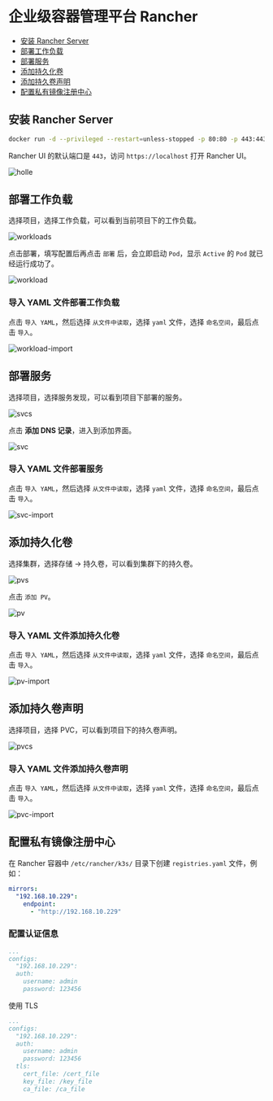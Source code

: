 # 企业级容器管理平台 Rancher

- [安装 Rancher Server](#安装-rancher-server)
- [部署工作负载](#部署工作负载)
- [部署服务](#部署服务)
- [添加持久化卷](#添加持久化卷)
- [添加持久卷声明](#添加持久卷声明)
- [配置私有镜像注册中心](#配置私有镜像注册中心)

## 安装 Rancher Server

```bash
docker run -d --privileged --restart=unless-stopped -p 80:80 -p 443:443 rancher/rancher:latest
```

Rancher UI 的默认端口是 `443`，访问 `https://localhost` 打开 Rancher UI。

![holle](../assets/rancher/holle.png)

## 部署工作负载

选择项目，选择工作负载，可以看到当前项目下的工作负载。

![workloads](../assets/rancher/workloads.png)

点击部署，填写配置后再点击 `部署` 后，会立即启动 `Pod`，显示 `Active` 的 `Pod` 就已经运行成功了。

![workload](../assets/rancher/workload.png)

### 导入 YAML 文件部署工作负载

点击 `导入 YAML`，然后选择 `从文件中读取`，选择 `yaml` 文件，选择 `命名空间`，最后点击 `导入`。

![workload-import](../assets/rancher/workload-import.png)

## 部署服务

选择项目，选择服务发现，可以看到项目下部署的服务。

![svcs](../assets/rancher/svcs.png)

点击 **添加 DNS 记录**，进入到添加界面。

![svc](../assets/rancher/svc.png)

### 导入 YAML 文件部署服务

点击 `导入 YAML`，然后选择 `从文件中读取`，选择 `yaml` 文件，选择 `命名空间`，最后点击 `导入`。

![svc-import](../assets/rancher/svc-import.png)

## 添加持久化卷

选择集群，选择存储 -> 持久卷，可以看到集群下的持久卷。

![pvs](../assets/rancher/pvs.png)

点击 `添加 PV`。

![pv](../assets/rancher/pv.png)

### 导入 YAML 文件添加持久化卷

点击 `导入 YAML`，然后选择 `从文件中读取`，选择 `yaml` 文件，选择 `命名空间`，最后点击 `导入`。

![pv-import](../assets/rancher/pv-import.png)

## 添加持久卷声明

选择项目，选择 PVC，可以看到项目下的持久卷声明。

![pvcs](../assets/rancher/pvcs.png)

### 导入 YAML 文件添加持久卷声明

点击 `导入 YAML`，然后选择 `从文件中读取`，选择 `yaml` 文件，选择 `命名空间`，最后点击 `导入`。

![pvc-import](../assets/rancher/pvc-import.png)

## 配置私有镜像注册中心

在 Rancher 容器中 `/etc/rancher/k3s/` 目录下创建 `registries.yaml` 文件，例如：

```yaml
mirrors:
  "192.168.10.229":
    endpoint:
      - "http://192.168.10.229"
```

### 配置认证信息

```yaml
...
configs:
  "192.168.10.229":
  auth:
    username: admin
    password: 123456
```

使用 TLS

```yaml
...
configs:
  "192.168.10.229":
  auth:
    username: admin
    password: 123456
  tls:
    cert_file: /cert_file
    key_file: /key_file
    ca_file: /ca_file
```